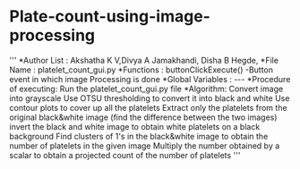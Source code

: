 # Plate-count-using-image-processing
'''
*Author List :  Akshatha K V,Divya A Jamakhandi, Disha B Hegde,
*File Name : platelet_count_gui.py
*Functions : buttonClickExecute() -Button event in which image Processing is done
*Global Variables : ---
*Procedure of executing: Run the platelet_count_gui.py file
*Algorithm:
     Convert image into grayscale
     Use OTSU thresholding to convert it into black and white
     Use contour plots to cover up all the platelets
     Extract only the platelets from the original black&white image (find the difference between the two images)
     invert the black and white image to obtain white platelets on a black background
     Find clusters of 1's in the black&white image to obtain the number of platelets in the given image
     Multiply the number obtained by a scalar to obtain a projected count of the number of platelets
'''
